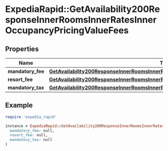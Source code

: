 # ExpediaRapid::GetAvailability200ResponseInnerRoomsInnerRatesInnerOccupancyPricingValueFees

## Properties

| Name | Type | Description | Notes |
| ---- | ---- | ----------- | ----- |
| **mandatory_fee** | [**GetAvailability200ResponseInnerRoomsInnerRatesInnerOccupancyPricingValueTotalsInclusive**](GetAvailability200ResponseInnerRoomsInnerRatesInnerOccupancyPricingValueTotalsInclusive.md) |  | [optional] |
| **resort_fee** | [**GetAvailability200ResponseInnerRoomsInnerRatesInnerOccupancyPricingValueTotalsInclusive**](GetAvailability200ResponseInnerRoomsInnerRatesInnerOccupancyPricingValueTotalsInclusive.md) |  | [optional] |
| **mandatory_tax** | [**GetAvailability200ResponseInnerRoomsInnerRatesInnerOccupancyPricingValueTotalsInclusive**](GetAvailability200ResponseInnerRoomsInnerRatesInnerOccupancyPricingValueTotalsInclusive.md) |  | [optional] |

## Example

```ruby
require 'expedia_rapid'

instance = ExpediaRapid::GetAvailability200ResponseInnerRoomsInnerRatesInnerOccupancyPricingValueFees.new(
  mandatory_fee: null,
  resort_fee: null,
  mandatory_tax: null
)
```

